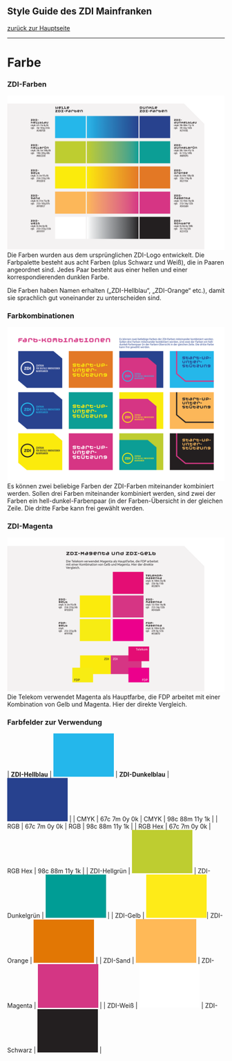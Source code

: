 ## Style Guide des ZDI Mainfranken
[zurück zur Hauptseite](Readme.md)

---

# Farbe


### ZDI-Farben

![ZDI-Farben](/images/ZDI-Farben.png)
Die Farben wurden aus dem ursprünglichen ZDI-Logo entwickelt. Die Farbpalette besteht aus acht Farben (plus Schwarz und Weiß), die in Paaren angeordnet sind. Jedes Paar besteht aus einer hellen und einer korrespondierenden dunklen Farbe.

Die Farben haben Namen erhalten („ZDI-Hellblau“, „ZDI-Orange“ etc.), damit sie sprachlich gut voneinander zu unterscheiden sind.


### Farbkombinationen

![Farbkombinationen](/images/Farbkombinationen.png)
Es können zwei beliebige Farben der ZDI-Farben miteinander kombiniert werden. Sollen drei Farben miteinander kombiniert werden, sind zwei der Farben ein hell-dunkel-Farbenpaar (in der Farben-Übersicht in der gleichen Zeile. Die dritte Farbe kann frei gewählt werden.


### ZDI-Magenta

![ZDI-Magenta](/images/ZDI-Magenta-Vergleich.png)
Die Telekom verwendet Magenta als Hauptfarbe, die FDP arbeitet mit einer Kombination von Gelb und Magenta. Hier der direkte Vergleich.

### Farbfelder zur Verwendung

| **ZDI-Hellblau** | ![ZDI-Hellblau](/images/Farbfeld_ZDI-hellblau.png) | **ZDI-Dunkelblau** | ![ZDI-Dunkelblau](/images/Farbfeld_ZDI-dunkelblau.png) | 
| CMYK | 67c 7m 0y 0k | CMYK | 98c 88m 11y 1k | 
| RGB | 67c 7m 0y 0k | RGB | 98c 88m 11y 1k | 
| RGB Hex | 67c 7m 0y 0k | RGB Hex | 98c 88m 11y 1k | 
| ZDI-Hellgrün | ![ZDI-Hellgrün](/images/Farbfeld_ZDI-hellgruen.png) | ZDI-Dunkelgrün | ![ZDI-Dunkelgrün](/images/Farbfeld_ZDI-dunkelgruen.png) |
| ZDI-Gelb | ![ZDI-Gelb](/images/Farbfeld_ZDI-gelb.png)| ZDI-Orange | ![ZDI-Orange](/images/Farbfeld_ZDI-orange.png) |
| ZDI-Sand | ![ZDI-Sand](/images/Farbfeld_ZDI-sand.png) | ZDI-Magenta | ![ZDI-Magenta](/images/Farbfeld_ZDI-magenta.png) |
| ZDI-Weiß | ![ZDI-Weiß](/images/Farbfeld_ZDI-weiss.png) | ZDI-Schwarz | ![ZDI-Schwarz](/images/Farbfeld_ZDI-schwarz.png) |